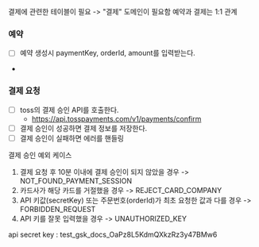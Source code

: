 결제에 관련한 테이블이 필요
-> "결제" 도메인이 필요함
예약과 결제는 1:1 관계

### 예약
- [ ] 예약 생성시 paymentKey, orderId, amount를 입력받는다.
- 

### 결제 요청
- [ ] toss의 결제 승인 API를 호출한다.
  - https://api.tosspayments.com/v1/payments/confirm
- [ ] 결제 승인이 성공하면 결제 정보를 저장한다.
- [ ] 결제 승인이 실패하면 에러를 핸들링

결제 승인 예외 케이스
1. 결제 요청 후 10분 이내에 결제 승인이 되지 않았을 경우 -> NOT_FOUND_PAYMENT_SESSION
2. 카드사가 해당 카드를 거절했을 경우 -> REJECT_CARD_COMPANY
3. API 키값(secretKey) 또는 주문번호(orderId)가 최초 요청한 값과 다를 경우 -> FORBIDDEN_REQUEST
4. API 키를 잘못 입력했을 경우 -> UNAUTHORIZED_KEY

api secret key : test_gsk_docs_OaPz8L5KdmQXkzRz3y47BMw6

